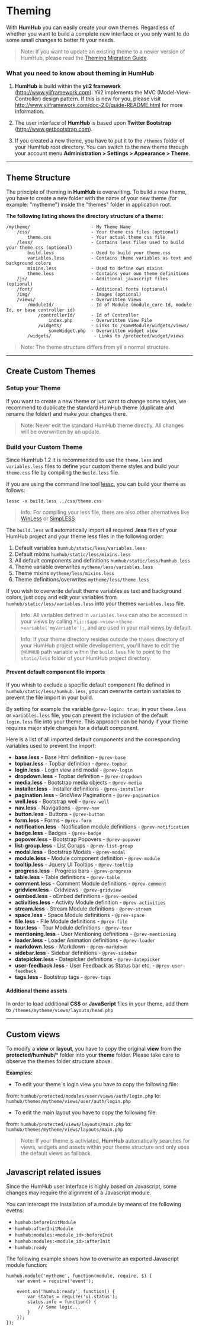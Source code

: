 Theming
=======

With **HumHub** you can easily create your own themes. Regardless of whether you want to build a complete new interface or you only want to do some small changes to better fit your needs.

> Note: If you want to update an existing theme to a newer version of HumHub, please read the [Theming Migration Guide](theming-migrate.md).

### What you need to know about theming in HumHub

1. **HumHub** is build within the **yii2 framework** (<http://www.yiiframework.com>). Yii2 implements the MVC (Model-View-Controller) design pattern. If this is new for you, please visit <http://www.yiiframework.com/doc-2.0/guide-README.html> for more information.

2. The user interface of **HumHub** is based upon **Twitter Bootstrap** (<http://www.getbootstrap.com>).

3. If you created a new theme, you have to put it to the `/themes` folder of your HumHub root directory. You can switch to the new theme through your account menu **Administration > Settings > Appearance > Theme**.

---

## Theme Structure

The principle of theming in **HumHub** is overwriting. To build a new theme, you have to create a new folder with the name of your new theme (for example: "mytheme") inside the "themes" folder in application root.

**The following listing shows the directory structure of a theme:**

    /mytheme/                       - My Theme Name
        /css/                       - Your theme css files (optional)
            theme.css               - Your actual theme css file
        /less/                      - Contains less files used to build your theme.css (optional)
            build.less              - Used to build your theme.css
            variables.less          - Contains theme variables as text and background colors
            mixins.less             - Used to define own mixins
            theme.less              - Contains your own theme definitions
        /js/                        - Additional javascript files (optional)
        /font/                      - Additional fonts (optional)
        /img/                       - Images (optional)         
        /views/                     - Overwritten Views
            /moduleId/              - Id of Module (module_core Id, module Id, or base controller id)
                /controllerId/      - Id of Controller
                    index.php       - Overwritten View File
                /widgets/           - Links to /someModule/widgets/views/
                    someWidget.php  - Overwritten widget view
            /widgets/                - Links to /protected/widget/views

> Note:  The theme structure differs from yii´s normal structure.

---


## Create Custom Themes

### Setup your Theme

If you want to create a new theme or just want to change some styles, we recommend to dublicate the standard HumHub theme (duplicate and rename the folder) and make your changes there. 

> Note: Never edit the standard HumHub theme directly. All changes will be overwritten by an update.

### Build your Custom Theme

Since HumHub 1.2 it is recommended to use the `theme.less` and `variables.less` files to define your custom theme styles and build your `theme.css` file by compiling the `build.less` file.

If you are using the command line tool [lessc](http://lesscss.org/), you can build your theme as follows:

```
lessc -x build.less ../css/theme.css
```

> Info: For compiling your less file, there are also other alternatives like  [WinLess](http://winless.org/) or  [SimpLESS](https://wearekiss.com/simpless). 

The `build.less` will automatically import all required **.less** files of your HumHub project and your theme less files in the following order:

1. Default variables `humhub/static/less/variables.less`
2. Default mixins `humhub/static/less/mixins.less`
3. All default components and definitions `humhub/static/less/humhub.less`
4. Theme variable overwrites `mytheme/less/variables.less`
5. Theme mixins `mytheme/less/mixins.less`
6. Theme definitions/overwrites `mytheme/less/theme.less`

If you wish to overwrite default theme variables as text and background colors, just copy and edit your variables from `humhub/static/less/variables.less` into your themes `variables.less` file. 

> Info: All variables defined in `variables.less` can also be accessed in your views by calling `Yii::$app->view->theme->variable('myVariable');`, and are used in your mail views by default.

> Info: If your theme directory resides outside the `themes` directory of your HumHub project while developement, you'll have to edit the `@HUMHUB` path variable within the `build.less` file to point to the `static/less` folder of your HumHub project directory.

#### Prevent default component file imports

If you whish to exclude a specific default component file defined in `humhub/static/less/humhub.less`, you can overwrite certain variables to prevent the file import in your build.

By setting for example the variable `@prev-login: true;` in your `theme.less` or `variables.less` file, you can prevent the inclusion of the default `login.less` file into your theme. This approach can be handy if your theme requires major style changes for a default component.

Here is a list of all imported default components and the corresponding variables used to prevent the import:

- **base.less** - Base Html definition - `@prev-base`
- **topbar.less** - Topbar definition - `@prev-topbar`
- **login.less** - Login view and modal - `@prev-login`
- **dropdown.less** - Topbar definition - `@prev-dropdown`
- **media.less** - Bootstrap media objects -  `@prev-media`
- **installer.less** - Installer definitions - `@prev-installer`
- **pagination.less** - GridView Paginations - `@prev-pagination`
- **well.less** - Bootstrap well - `@prev-well`
- **nav.less** - Navigations - `@prev-nav`
- **button.less** - Buttons - `@prev-button`
- **form.less** - Forms - `@prev-form`
- **notification.less** - Notification module definitions - `@prev-notification`
- **badge.less** - Badges - `@prev-badge`
- **popover.less** - Bootstrap Popovers - `@prev-popover`
- **list-group.less** - List Gorups - `@prev-list-group`
- **modal.less** - Bootstrap Modals - `@prev-modal`
- **module.less** - Module component definition - `@prev-module`
- **tooltip.less** - Jquery UI Tooltips - `@prev-tooltip`
- **progress.less** - Progress bars - `@prev-progress`
- **table.less** - Table definitions - `@prev-table`
- **comment.less** - Comment Module definitions - `@prev-comment`
- **gridview.less** - Gridviews - `@prev-gridview`
- **oembed.less** - oEmbed definitions - `@prev-oembed`
- **activities.less** - Activity Module definition - `@prev-activities`
- **stream.less** - Stream Module definitions - `@prev-stream`
- **space.less** - Space Module definitions - `@prev-space`
- **file.less** - File Module definitions - `@prev-file`
- **tour.less** - Tour Module definitions - `@prev-tour`
- **mentioning.less** - User Mentioning definitions - `@prev-mentioning`
- **loader.less** - Loader Animation definitions - `@prev-loader`
- **markdown.less** - Markdown - `@prev-markdown`
- **sidebar.less** - Sidebar definitions - `@prev-sidebar`
- **datepicker.less** - Datepicker definitions - `@prev-datepicker`
- **user-feedback.less** - User Feedback as Status bar etc. - `@prev-user-feedback`
- **tags.less** - Bootstrap tags - `@prev-tags`

#### Additional theme assets
In order to load additional **CSS** or **JavaScript** files in your theme, add them to  `/themes/mytheme/views/layouts/head.php`

---

## Custom views

To modify a **view** or **layout**, you have to copy the original **view** from the **protected/humhub/***  folder into your **theme** folder. Please take care to observe the themes folder structure above.

**Examples:** 

- To edit your theme´s login view you have to copy the following file:

from: `humhub/protected/modules/user/views/auth/login.php`
to: `humhub/themes/mytheme/views/user/auth/login.php`

- To edit the main layout you have to copy the following file:


from: `humhub/protected/views/layouts/main.php`
to: `humhub/themes/mytheme/views/layouts/main.php`

> Note: If your theme is activiated, **HumHub** automatically searches for views, widgets and assets within your theme structure and only uses the default views as fallback.

## Javascript related issues

Since the HumHub user interface is highly based on Javascript, some changes may require the alignment of a Javascript module.

You can intercept the installation of a module by means of the following evetns:

- `humhub:beforeInitModule`
- `humhub:afterInitModule`
- `humhub:modules:<module_id>:beforeInit`
- `humhub:modules:<module_id>:afterInit`
- `humhub:ready`

The following example shows how to overwrite an exported Javascript module function:

```
humhub.module('mytheme', function(module, require, $) {
    var event = require('event');
	
    event.on('humhub:ready', function() {
        var status = require('ui.status');
	    status.info = function() {
            // Some logic...
        }
    });
});
```




